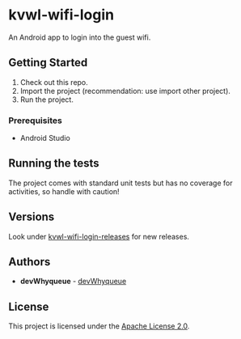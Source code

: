 # kvwl-wifi-login
An Android app to login into the guest wifi.

## Getting Started

1. Check out this repo.
2. Import the project (recommendation: use import other project).
3. Run the project.

### Prerequisites

- Android Studio

## Running the tests

The project comes with standard unit tests but has no coverage for activities, so handle with caution!

## Versions

Look under [kvwl-wifi-login-releases](https://github.com/devWhyqueue/kvwl-wifi-login/releases) for new releases.

## Authors

* **devWhyqueue** - [devWhyqueue](https://github.com/devWhyqueue)

## License

This project is licensed under the [Apache License 2.0](https://github.com/devWhyqueue/atv-stauseepokal-management/blob/master/LICENSE).
